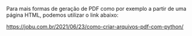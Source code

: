 Para mais formas de geração de PDF como por exemplo a partir de uma página HTML,
podemos utilizar o link abaixo:

https://jobu.com.br/2021/06/23/como-criar-arquivos-pdf-com-python/